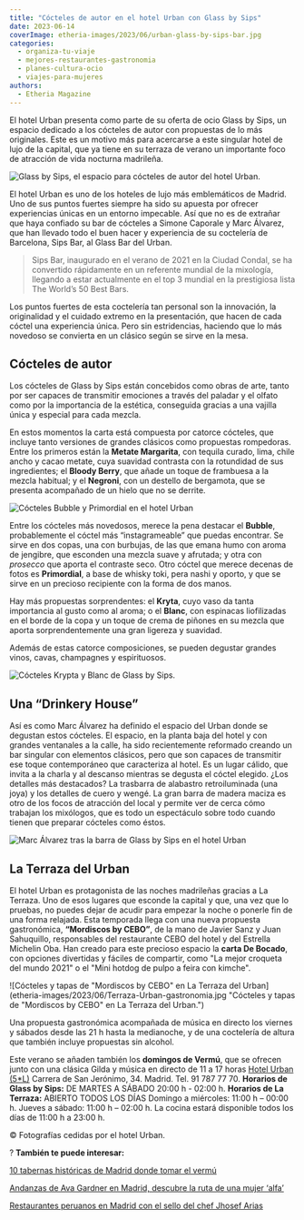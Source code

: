 ```yaml
---
title: "Cócteles de autor en el hotel Urban con Glass by Sips"
date: 2023-06-14
coverImage: etheria-images/2023/06/urban-glass-by-sips-bar.jpg
categories: 
  - organiza-tu-viaje
  - mejores-restaurantes-gastronomia
  - planes-cultura-ocio
  - viajes-para-mujeres
authors: 
  - Etheria Magazine
---
```


El hotel Urban presenta como parte de su oferta de ocio Glass by Sips, un espacio 
dedicado a los cócteles de autor con propuestas de lo más originales. Este es un motivo 
más para acercarse a este singular hotel de lujo de la capital, que ya tiene en su 
terraza de verano un importante foco de atracción de vida nocturna madrileña. 

![Glass by Sips, el espacio para cócteles de autor del hotel Urban.](etheria-images/2023/06/urban-glass-by-sips-bar.jpg "Glass by Sips, el espacio para cócteles de autor del hotel Urban.")

El hotel Urban es uno de los hoteles de lujo más emblemáticos de Madrid. Uno de sus 
puntos fuertes siempre ha sido su apuesta por ofrecer experiencias únicas en un entorno 
impecable. Así que no es de extrañar que haya confiado su bar de cócteles a Simone 
Caporale y Marc Álvarez, que han llevado todo el buen hacer y experiencia de su 
coctelería de Barcelona, Sips Bar, al Glass Bar del Urban. 

> Sips Bar, inaugurado en el verano de 2021 en la Ciudad Condal, se ha convertido 
> rápidamente en un referente mundial de la mixología, llegando a estar actualmente en el 
> top 3 mundial en la prestigiosa lista The World’s 50 Best Bars. 

Los puntos fuertes de esta coctelería tan personal son la innovación, la originalidad y 
el cuidado extremo en la presentación, que hacen de cada cóctel una experiencia única. 
Pero sin estridencias, haciendo que lo más novedoso se convierta en un clásico según se 
sirve en la mesa. 

## Cócteles de autor

Los cócteles de Glass by Sips están concebidos como obras de arte, tanto por ser capaces 
de transmitir emociones a través del paladar y el olfato como por la importancia de la 
estética, conseguida gracias a una vajilla única y especial para cada mezcla. 

En estos momentos la carta está compuesta por catorce cócteles, que incluye tanto 
versiones de grandes clásicos como propuestas rompedoras. Entre los primeros están la 
**Metate Margarita**, con tequila curado, lima, chile ancho y cacao metate, cuya 
suavidad contrasta con la rotundidad de sus ingredientes; el **Bloody Berry**, que añade 
un toque de frambuesa a la mezcla habitual; y el **Negroni**, con un destello de 
bergamota, que se presenta acompañado de un hielo que no se derrite. 

![Cócteles Bubble y Primordial en el hotel Urban](etheria-images/2023/06/urban-bubble-primordial.jpg "Cócteles Bubble y Primordial.")

Entre los cócteles más novedosos, merece la pena destacar el **Bubble**, probablemente 
el cóctel más “instagrameable” que puedas encontrar. Se sirve en dos copas, una con 
burbujas, de las que emana humo con aroma de jengibre, que esconden una mezcla suave y 
afrutada; y otra con _prosecco_ que aporta el contraste seco. Otro cóctel que merece 
decenas de fotos es **Primordial**, a base de whisky toki, pera nashi y oporto, y que se 
sirve en un precioso recipiente con la forma de dos manos. 

Hay más propuestas sorprendentes: el **Kryta**, cuyo vaso da tanta importancia al gusto 
como al aroma; o el **Blanc**, con espinacas liofilizadas en el borde de la copa y un 
toque de crema de piñones en su mezcla que aporta sorprendentemente una gran ligereza y 
suavidad. 

Además de estas catorce composiciones, se pueden degustar grandes vinos, cavas, 
champagnes y espirituosos. 

![Cócteles Krypta y Blanc de Glass by Sips.](etheria-images/2023/06/urban-glass-by-sips-kryta-blanc.jpg "Cócteles Krypta y Blanc de Glass by Sips.")

## Una “Drinkery House”

Así es como Marc Álvarez ha definido el espacio del Urban donde se degustan estos 
cócteles. El espacio, en la planta baja del hotel y con grandes ventanales a la calle, 
ha sido recientemente reformado creando un bar singular con elementos clásicos, pero que 
son capaces de transmitir ese toque contemporáneo que caracteriza al hotel. Es un lugar 
cálido, que invita a la charla y al descanso mientras se degusta el cóctel elegido. ¿Los 
detalles más destacados? La trasbarra de alabastro retroiluminada (una joya) y los 
detalles de cuero y wengé. La gran barra de madera maciza es otro de los focos de 
atracción del local y permite ver de cerca cómo trabajan los mixólogos, que es todo un 
espectáculo sobre todo cuando tienen que preparar cócteles como éstos. 

![Marc Álvarez tras la barra de Glass by Sips en el hotel Urban](etheria-images/2023/06/urban-marc-alvarez.jpg "Marc Álvarez tras la barra de Glass by Sips en el hotel Urban.")

## La Terraza del Urban

El hotel Urban es protagonista de las noches madrileñas gracias a La Terraza. Uno de 
esos lugares que esconde la capital y que, una vez que lo pruebas, no puedes dejar de 
acudir para empezar la noche o ponerle fin de una forma relajada. Esta temporada llega 
con una nueva propuesta gastronómica, **“Mordiscos by CEBO”**, de la mano de Javier Sanz 
y Juan Sahuquillo, responsables del restaurante CEBO del hotel y del Estrella Michelin 
Oba. Han creado para este precioso espacio la **carta De Bocado**, con opciones 
divertidas y fáciles de compartir, como "La mejor croqueta del mundo 2021" o el "Mini 
hotdog de pulpo a feira con kimche". 

![Cócteles y tapas de "Mordiscos by CEBO" en La Terraza del Urban](etheria-images/2023/06/Terraza-Urban-gastronomia.jpg "Cócteles y tapas de "Mordiscos by CEBO" en La Terraza del Urban.")

Una propuesta gastronómica acompañada de música en directo los viernes y sábados desde 
las 21 h hasta la medianoche, y de una coctelería de altura que también incluye 
propuestas sin alcohol. 

Este verano se añaden también los **domingos de Vermú**, que se ofrecen junto con una 
clásica Gilda y música en directo de 11 a 17 horas [Hotel Urban 
(5\*L)](https://www.hotelurban.com/es) Carrera de San Jerónimo, 34. Madrid. Tel. 91 787 
77 70. **Horarios de Glass by Sips:** DE MARTES A SÁBADO 20:00 h - 02:00 h. **Horarios 
de La Terraza:** ABIERTO TODOS LOS DÍAS Domingo a miércoles: 11:00 h – 00:00 h. Jueves a 
sábado: 11:00 h – 02:00 h. La cocina estará disponible todos los días de 11:00 h a 23:00 
h. 

© Fotografías cedidas por el hotel Urban. 

? **También te puede interesar:** 

[10 tabernas históricas de Madrid donde tomar el 
vermú](https://etheriamagazine.com/2022/05/20/tabernas-historicas-de-madrid/) 

[Andanzas de Ava Gardner en Madrid, descubre la ruta de una mujer 
‘alfa’](https://etheriamagazine.com/2022/01/12/ruta-ava-gardner-en-madrid/) 

[Restaurantes peruanos en Madrid con el sello del chef Jhosef 
Arias](https://etheriamagazine.com/2022/01/24/restaurantes-peruanos-en-madrid-de-jhosef-arias/)
